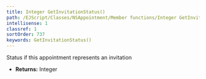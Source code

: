 ```yaml
---
title: Integer GetInvitationStatus()
path: /EJScript/Classes/NSAppointment/Member functions/Integer GetInvitationStatus()
intellisense: 1
classref: 1
sortOrder: 737
keywords: GetInvitationStatus()
---
```



Status if this appointment represents an invitation



* **Returns:** Integer


